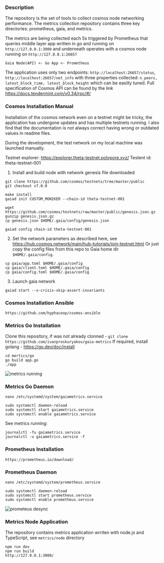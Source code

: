 ### Description
The repository is the set of tools to collect cosmos node networking performance.
The metrics collection repository contains three key directories: prometheus, gaia, and metrics.

The metrics are being collected each 5s triggered by Prometheus that queries middle layer app written in go and running on `http://127.0.0.1:3000` and underneath operates with a cosmos node running on `http://127.0.0.1:26657`

```Gaia Node(API) <- Go App <- Prometheus```

The application uses only two endpoints: `http://localhost:26657/status`, `http://localhost:26657/net_info` with three properties collected: `n_peers, latest_block_time, latest_block_height` which can be easilly tuned.
Full specification of Cosmos API can be found by the link https://docs.tendermint.com/v0.34/rpc/#/

### Cosmos Installation Manual
Installation of the cosmos network even on a testnet might be tricky, the application has undergone updates and has multiple testnets running. I also find that the documentation is not always correct having wrong or outdated values in readme files.

During the development, the test network on my local machine was launched manually.

Testnet explorer: https://explorer.theta-testnet.polypore.xyz/
Testent id: theta-testnet-001


1. Install and build node with network genesis file downloaded
```
git clone https://github.com/cosmos/testnets/tree/master/public
git checkout v7.0.0

make install
gaiad init CUSTOM_MONIKER --chain-id theta-testnet-001

wget https://github.com/cosmos/testnets/raw/master/public/genesis.json.gz
gunzip genesis.json.gz
cp genesis.json $HOME/.gaia/config/genesis.json

gaiad config chain-id theta-testnet-001
```

2. Set the network parameters as described here, see https://hub.cosmos.network/main/hub-tutorials/join-testnet.html
Or just copy the config files from this repo to Gaia home dir `$HOME/.gaia/config`. 
```
cp gaia/app.toml $HOME/.gaia/config
cp gaia/client.toml $HOME/.gaia/config
cp gaia/config.toml $HOME/.gaia/config
```

3. Launch gaia network
```
gaiad start --x-crisis-skip-assert-invariants
```

### Cosmos Installation Ansible
```
https://github.com/hyphacoop/cosmos-ansible
```

### Metrics Go Installation
Clone this repository, if was not already clonned - `git clone https://github.com/ivanproskuryakov/gaia-metrics`
If required, install golang - https://go.dev/doc/install 

```
cd mertics/go
go build app.go
./app
```
![metrics running](img/metrics_go.png)


### Metrics Go Daemon
```
nano /etc/systemd/system/gaiametrics.service

sudo systemctl daemon-reload
sudo systemctl start gaiametrics.service
sudo systemctl enable gaiametrics.service
```

See metrics running:
```
journalctl -fu gaiametrics.service
journalctl -u gaiametrics.service -f
```
### Prometheus Installation
```
https://prometheus.io/download/
```

### Prometheus Daemon
```
nano /etc/systemd/system/prometheus.service

sudo systemctl daemon-reload
sudo systemctl start prometheus.service
sudo systemctl enable prometheus.service
```
![prometeus desync](img/prometheus_desync.png)

### Metrics Node Application
The repository contains metrics application wrriten with node.js and TypeScript, see `metrics/node` directory
```
npm run dev
npm run build
http://127.0.0.1:3000/
```